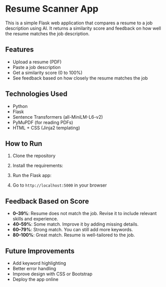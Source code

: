 # Resume Scanner App

This is a simple Flask web application that compares a resume to a job description using AI. It returns a similarity score and feedback on how well the resume matches the job description.

## Features

- Upload a resume (PDF)
- Paste a job description
- Get a similarity score (0 to 100%)
- See feedback based on how closely the resume matches the job

## Technologies Used

- Python
- Flask
- Sentence Transformers (all-MiniLM-L6-v2)
- PyMuPDF (for reading PDFs)
- HTML + CSS (Jinja2 templating)

## How to Run

1. Clone the repository
2. Install the requirements:
3. Run the Flask app:

4. Go to `http://localhost:5000` in your browser

## Feedback Based on Score

- **0–39%**: Resume does not match the job. Revise it to include relevant skills and experience.
- **40–59%**: Some match. Improve it by adding missing details.
- **60–79%**: Strong match. You can still add more keywords.
- **80–100%**: Great match. Resume is well-tailored to the job.

## Future Improvements

- Add keyword highlighting
- Better error handling
- Improve design with CSS or Bootstrap
- Deploy the app online
